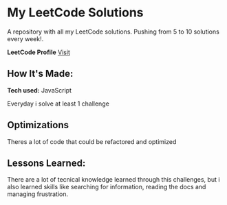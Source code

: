 # My LeetCode Solutions
A repository with all my LeetCode solutions.
Pushing from 5 to 10 solutions every week!.

**LeetCode Profile** [Visit](https://leetcode.com/214agonzalez/)

## How It's Made:

**Tech used:** JavaScript

Everyday i solve at least 1 challenge

## Optimizations

Theres a lot of code that could be refactored and optimized

## Lessons Learned:

There are a lot of tecnical knowledge learned through this challenges, but i also learned skills like searching for information, reading the docs and managing frustration.
